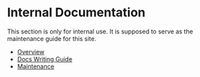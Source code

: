 # Internal Documentation

This section is only for internal use. It is supposed to serve as the maintenance guide for this site.

- [Overview](overview.md)
- [Docs Writing Guide](docs-writing-guide.md)
- [Maintenance](maintenance.md)


